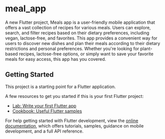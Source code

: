 # meal_app

A new Flutter project, Meals app is a user-friendly mobile application that offers a vast collection of recipes for various meals. Users can explore, search, and filter recipes based on their dietary preferences, including vegan, lactose-free, and favorites. This app provides a convenient way for users to discover new dishes and plan their meals according to their dietary restrictions and personal preferences. Whether you're looking for plant-based recipes, lactose-free options, or simply want to save your favorite meals for easy access, this app has you covered.

## Getting Started

This project is a starting point for a Flutter application.

A few resources to get you started if this is your first Flutter project:

- [Lab: Write your first Flutter app](https://docs.flutter.dev/get-started/codelab)
- [Cookbook: Useful Flutter samples](https://docs.flutter.dev/cookbook)

For help getting started with Flutter development, view the
[online documentation](https://docs.flutter.dev/), which offers tutorials,
samples, guidance on mobile development, and a full API reference.
